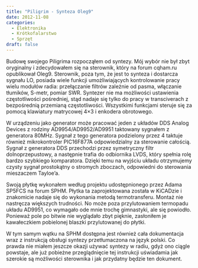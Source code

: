 ```yaml
---
title: "Piligrim - Synteza Oleg9"
date: 2012-11-08
categories:
  - Elektronika
  - Krótkofalarstwo
  - Sprzęt
draft: false
---
```

Budowę swojego Piligrima rozpocząłem od syntezy. Mój wybór nie był zbyt oryginalny i zdecydowałem się na sterownik, który na forum cqham.ru opublikował Oleg9. Sterownik, poza tym, że jest to synteza i dostarcza sygnału LO, posiada wiele funkcji umożliwiających kontrolowanie pracy wielu modułów radia: przełączanie filtrów zależnie od pasma, włączanie tłumików, S-metr, pomiar SWR.  Syntezer nie ma możliwości ustawienia częstotliwości pośredniej, stąd nadaje się tylko do pracy w transciverach z bezpośrednią przemianą częstotliwości.  Wszystkimi funkcjami steruje się za pomocą klawiatury matrycowej 4×3 i enkodera obrotowego.


W urządzeniu jako generator może pracować jeden z układów DDS Analog Devices z rodziny AD9954/AD9952/AD9951 taktowany sygnałem z generatora 80MHz. Sygnał z tego generatora podzielony przez 4 taktuje również mikrokontroler PIC16F877A odpowiedzialny za sterowanie całością. Sygnał z generatora DDS przechodzi przez symetryczny filtr dolnoprzepustowy, a następnie trafia do odbiornika LVDS, który spełnia rolę bardzo szybkiego komparatora. Dzięki temu na wyjściu układu otrzymujemy czysty sygnał prostokątny o stromych zboczach, odpowiedni do sterowania mieszaczem Tayloe’a.

Swoją płytkę wykonałem według projektu udostępnionego przez Adama SP5FCS na forum SPHM. Płytka ta zaprojektowana została w KiCADzie i znakomicie nadaje się do wykonania metodą termotransferu. Montaż nie nastręcza większych trudności. No może poza przylutowaniem termopadu układu AD9951, co wymagało ode mnie trochę gimnastyki, ale się powiodło. Ponieważ pole po bitwie nie wyglądało zbyt pięknie, zasłoniłem je kawałeczkiem pobielonej blaszki przylutowanej do płytki.

W tym samym wątku na SPHM dostępna jest również cała dokumentacja wraz z instrukcją obsługi syntezy przetłumaczona na język polski. Co prawda nie miałem jeszcze okazji używać syntezy w radiu, gdyż ono ciągle powstaje, ale już pobieżne przeglądnięcie tej instrukcji uświadamia jak szerokie są możliwości sterownika i jak przydatny będzie ten dokument.
